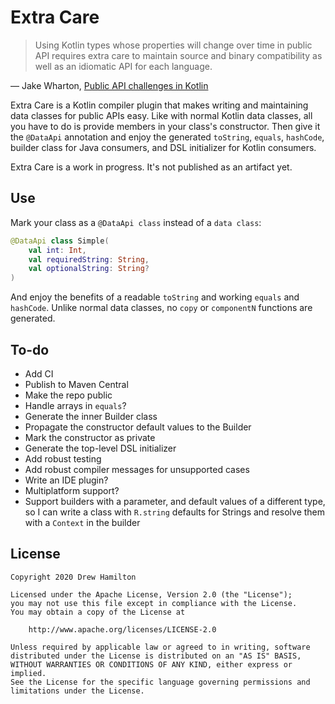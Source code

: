 # Extra Care

> Using Kotlin types whose properties will change over time in public API requires extra care to
> maintain source and binary compatibility as well as an idiomatic API for each language.

— Jake Wharton,
  [Public API challenges in Kotlin](https://jakewharton.com/public-api-challenges-in-kotlin/)

Extra Care is a Kotlin compiler plugin that makes writing and maintaining data classes for public
APIs easy. Like with normal Kotlin data classes, all you have to do is provide members in your
class's constructor. Then give it the `@DataApi` annotation and enjoy the generated `toString`,
`equals`, `hashCode`, builder class for Java consumers, and DSL initializer for Kotlin consumers.

Extra Care is a work in progress. It's not published as an artifact yet.

## Use
Mark your class as a `@DataApi class` instead of a `data class`:
```kotlin
@DataApi class Simple(
    val int: Int,
    val requiredString: String,
    val optionalString: String?
)
```

And enjoy the benefits of a readable `toString` and working `equals` and `hashCode`. Unlike normal
data classes, no `copy` or `componentN` functions are generated.

## To-do
* Add CI
* Publish to Maven Central
* Make the repo public
* Handle arrays in `equals`?
* Generate the inner Builder class
* Propagate the constructor default values to the Builder 
* Mark the constructor as private
* Generate the top-level DSL initializer
* Add robust testing
* Add robust compiler messages for unsupported cases
* Write an IDE plugin?
* Multiplatform support?
* Support builders with a parameter, and default values of a different type, so I can write a class
  with `R.string` defaults for Strings and resolve them with a `Context` in the builder

## License
```
Copyright 2020 Drew Hamilton

Licensed under the Apache License, Version 2.0 (the "License");
you may not use this file except in compliance with the License.
You may obtain a copy of the License at

    http://www.apache.org/licenses/LICENSE-2.0

Unless required by applicable law or agreed to in writing, software
distributed under the License is distributed on an "AS IS" BASIS,
WITHOUT WARRANTIES OR CONDITIONS OF ANY KIND, either express or implied.
See the License for the specific language governing permissions and
limitations under the License.
```
